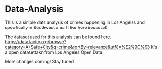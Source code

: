 # Data-Analysis

This is a simple data analysis of crimes happening in Los Angeles and specifically in Southwest area (I live here because!)

The dataset used for this analysis can be found here. https://data.lacity.org/browse?category=A+Safe+City&q=crime&sortBy=relevance&utf8=%E2%9C%93 It's a open datasettakn from Los Angeles Open Data.

More changes coming! Stay tuned
